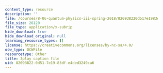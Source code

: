 ```yaml
---
content_type: resource
description: ''
file: /courses/8-06-quantum-physics-iii-spring-2018/820938220d517e1983dfe4ded3249ca6_3299996.srt
file_size: 26120
file_type: application/x-subrip
hide_download: true
hide_download_original: null
learning_resource_types: []
license: https://creativecommons.org/licenses/by-nc-sa/4.0/
ocw_type: OCWFile
resourcetype: Other
title: 3play caption file
uid: 82093822-0d51-7e19-83df-e4ded3249ca6
---
```

